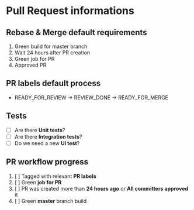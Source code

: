 # Pull Request informations

## Rebase & Merge default requirements

1. Green build for master branch
2. Wait 24 hours after PR creation
3. Green job for PR
4. Approved PR

## PR labels default process

- READY_FOR_REVIEW  &rightarrow;  REVIEW_DONE  &rightarrow;  READY_FOR_MERGE

## Tests

- [ ] Are there **Unit tests**?
- [ ] Are there **Integration tests**?
- [ ] Do we need a new **UI test**?

## PR workflow progress

1. [ ] Tagged with relevant **PR labels**
2. [ ] Green **job for PR**
3. [ ] PR was created more than **24 hours ago** or **All committers approved** it
4. [ ] Green **master** branch build